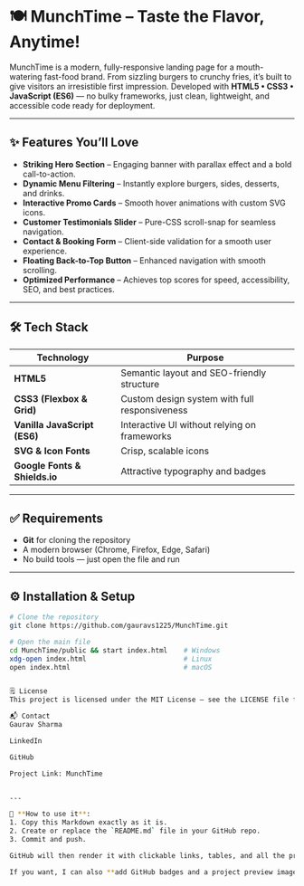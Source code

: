 # 🍽️ MunchTime – Taste the Flavor, Anytime!

MunchTime is a modern, fully-responsive landing page for a mouth-watering fast-food brand. From sizzling burgers to crunchy fries, it’s built to give visitors an irresistible first impression. Developed with **HTML5 • CSS3 • JavaScript (ES6)** — no bulky frameworks, just clean, lightweight, and accessible code ready for deployment.

---

## ✨ Features You’ll Love
- **Striking Hero Section** – Engaging banner with parallax effect and a bold call-to-action.
- **Dynamic Menu Filtering** – Instantly explore burgers, sides, desserts, and drinks.
- **Interactive Promo Cards** – Smooth hover animations with custom SVG icons.
- **Customer Testimonials Slider** – Pure-CSS scroll-snap for seamless navigation.
- **Contact & Booking Form** – Client-side validation for a smooth user experience.
- **Floating Back-to-Top Button** – Enhanced navigation with smooth scrolling.
- **Optimized Performance** – Achieves top scores for speed, accessibility, SEO, and best practices.

---

## 🛠 Tech Stack

| Technology | Purpose |
|------------|---------|
| **HTML5**  | Semantic layout and SEO-friendly structure |
| **CSS3 (Flexbox & Grid)** | Custom design system with full responsiveness |
| **Vanilla JavaScript (ES6)** | Interactive UI without relying on frameworks |
| **SVG & Icon Fonts** | Crisp, scalable icons |
| **Google Fonts & Shields.io** | Attractive typography and badges |

---

## ✅ Requirements
- **Git** for cloning the repository
- A modern browser (Chrome, Firefox, Edge, Safari)
- No build tools — just open the file and run

---

## ⚙️ Installation & Setup

```bash
# Clone the repository
git clone https://github.com/gauravs1225/MunchTime.git

# Open the main file
cd MunchTime/public && start index.html    # Windows
xdg-open index.html                        # Linux
open index.html                            # macOS


🗒 License
This project is licensed under the MIT License – see the LICENSE file for details.

📬 Contact
Gaurav Sharma

LinkedIn

GitHub

Project Link: MunchTime


---

📌 **How to use it**:  
1. Copy this Markdown exactly as it is.  
2. Create or replace the `README.md` file in your GitHub repo.  
3. Commit and push.  

GitHub will then render it with clickable links, tables, and all the proper UI.  

If you want, I can also **add GitHub badges and a project preview image** so your README looks more eye-catching. That would make it look even more professional on your profile.  
